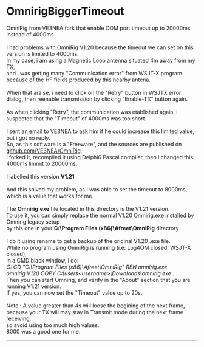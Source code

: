 # OmnirigBiggerTimeout
OmniRig from VE3NEA fork that enable COM port timeout up to 20000ms instead of 4000ms.<br/>
<br/>
I had problems with OmniRig V1.20 because the timeout we can set on this version is limited to 4000ms.<br/>
In my case, i am using a Magnetic Loop antenna situated 4m away from my TX, <br/>
and i was getting many "Communication error" from WSJT-X program because of the HF fields produced by this nearby antena.<br/>
<br/>
When that araise, i need to click on the "Retry" button in WSJTX error dialog, then reenable transmission by clicking "Enable-TX" button again.<br/>
<br/>
As when clicking "Retry", the communication was etablished again, i suspected that the "Timeout" of 4000ms was too short.<br/>
<br/>
I sent an email to VE3NEA to ask him if he could increase this limited value, but i got no reply.<br/>
So, as this software is a "Freeware", and the sources are published on <a href="https://github.com/VE3NEA/OmniRig">github.com/VE3NEA/OmniRig</a>,<br/>
i forked it, recompiled it using Delphi6 Pascal compiler, then i changed this 4000ms limmit to 20000ms.<br/>
<br/>
I labelled this version <b>V1.21</b><br/>
<br/>
And this solved my problem, as I was able to set the timeout to 8000ms, which is a value that works for me.<br/>
<br/>
The <b>Omnirig.exe</b> file located in this directory is the V1.21 version.<br/>
To use it, you can simply replace the normal V1.20 Omnirig.exe installed by Omnirig legacy setup<br/>
by this one in your <b>C:\Program Files (x86)\Afreet\OmniRig</b> directory<br/>
<br/>
I do it using rename to get a backup of the original V1.20 .exe file.<br/>
While no program using OmniRig is running (i.e: Log4OM closed, WSJT-X closed),<br/>
in a CMD black window, i do:<br/>
    <i>C:</i>
    <i>CD "C:\Program Files (x86)\Afreet\OmniRig"</i>
    <i>REN omnirig.exe omnirig.V120</i>
    <i>COPY C:\users\<username>\Downloads\omnirig.exe .</i>
<br/>
Then you can start Omnirig, and verify in the "About" section that you are running V1.21 version.<br/>
If yes, you can now set the "Timeout" value up to 20s.<br/>
<br/>
Note : A value greater than 4s will loose the begining of the next frame, because your TX will may stay in Transmit mode during the next frame receiving,<br/>
so avoid using too much high values.<br/>
8000 was a good one for me.<br/>
<hr>
